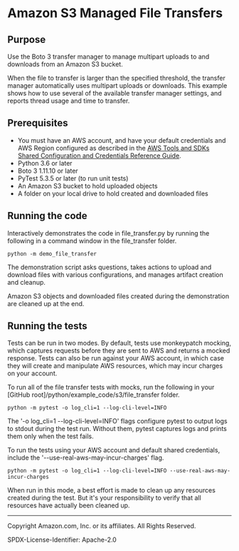 # Amazon S3 Managed File Transfers

## Purpose

Use the Boto 3 transfer manager to manage multipart uploads to and downloads
from an Amazon S3 bucket.

When the file to transfer is larger than the specified threshold, the transfer
manager automatically uses multipart uploads or downloads. This example
shows how to use several of the available transfer manager settings, and reports
thread usage and time to transfer.

## Prerequisites

- You must have an AWS account, and have your default credentials and AWS Region
  configured as described in the [AWS Tools and SDKs Shared Configuration and
  Credentials Reference Guide](https://docs.aws.amazon.com/credref/latest/refdocs/creds-config-files.html).
- Python 3.6 or later
- Boto 3 1.11.10 or later
- PyTest 5.3.5 or later (to run unit tests)
- An Amazon S3 bucket to hold uploaded objects
- A folder on your local drive to hold created and downloaded files

## Running the code

Interactively demonstrates the code in file_transfer.py by running the following
in a command window in the file_transfer folder.

    python -m demo_file_transfer

The demonstration script asks questions, takes actions to upload and download
files with various configurations, and manages artifact creation and cleanup.

Amazon S3 objects and downloaded files created during the demonstration are cleaned 
up at the end.

## Running the tests

Tests can be run in two modes. By default, tests use monkeypatch mocking,
which captures requests before they are sent to AWS and returns a mocked response.
Tests can also be run against your AWS account, in which case they will create and 
manipulate AWS resources, which may incur charges on your account.

To run all of the file transfer tests with mocks, run the following in
your [GitHub root]/python/example_code/s3/file_transfer folder.

    python -m pytest -o log_cli=1 --log-cli-level=INFO

The '-o log_cli=1 --log-cli-level=INFO' flags configure pytest to output
logs to stdout during the test run. Without them, pytest captures logs and prints
them only when the test fails.

To run the tests using your AWS account and default shared credentials, include the
'--use-real-aws-may-incur-charges' flag.

    python -m pytest -o log_cli=1 --log-cli-level=INFO --use-real-aws-may-incur-charges

When run in this mode, a best effort is made to clean up any resources created during 
the test. But it's your responsibility to verify that all resources have actually 
been cleaned up.

---
Copyright Amazon.com, Inc. or its affiliates. All Rights Reserved.

SPDX-License-Identifier: Apache-2.0
